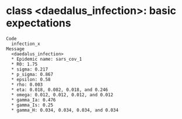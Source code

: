 # class <daedalus_infection>: basic expectations

    Code
      infection_x
    Message
      <daedalus_infection>
      * Epidemic name: sars_cov_1
      * R0: 1.75
      * sigma: 0.217
      * p_sigma: 0.867
      * epsilon: 0.58
      * rho: 0.003
      * eta: 0.018, 0.082, 0.018, and 0.246
      * omega: 0.012, 0.012, 0.012, and 0.012
      * gamma_Ia: 0.476
      * gamma_Is: 0.25
      * gamma_H: 0.034, 0.034, 0.034, and 0.034

